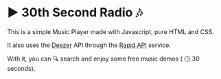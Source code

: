 # :arrow_forward: 30th Second Radio :notes:

This is a simple  Music Player made with Javascript, pure HTML and CSS.


It also uses the [Deezer](https://www.deezer.com/br/) API through the [Rapid API](https://docs.rapidapi.com/) service.

With it, you can :mag: search and enjoy some free music demos ( :clock3: 30 seconds).